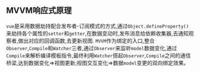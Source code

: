 ## MVVM响应式原理
`vue`是采用数据劫持配合发布者-订阅模式的方式,通过`Object.defineProperty()`来劫持各个属性的`setter`和`getter`,在数据变动时,发布消息给依赖收集器,去通知观察者,做出对应的回调函数,去更新视图.
`MVVM`作为绑定的入口,整合`Observer`,`Compile`和`Watcher`三者,通过`Observer`来监听`model`数据变化,通过`Compile`来解析编译模板指令,最终利用`Watcher`搭起`Observer`,`Compile`之间的通信桥梁,达到数据变化=>视图更新;视图交互变化=>数据`model`变更的双向绑定效果。